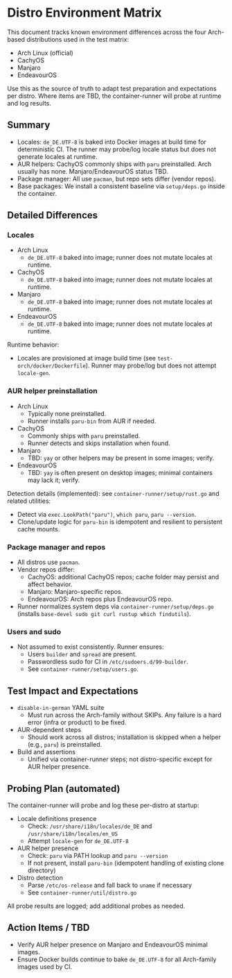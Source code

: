 # Distro Environment Matrix

This document tracks known environment differences across the four Arch-based distributions used in the test matrix:

- Arch Linux (official)
- CachyOS
- Manjaro
- EndeavourOS

Use this as the source of truth to adapt test preparation and expectations per distro. Where items are TBD, the container-runner will probe at runtime and log results.

## Summary

- Locales: `de_DE.UTF-8` is baked into Docker images at build time for deterministic CI. The runner may probe/log locale status but does not generate locales at runtime.
- AUR helpers: CachyOS commonly ships with `paru` preinstalled. Arch usually has none. Manjaro/EndeavourOS status TBD.
- Package manager: All use `pacman`, but repo sets differ (vendor repos).
- Base packages: We install a consistent baseline via `setup/deps.go` inside the container.

## Detailed Differences

### Locales

- Arch Linux
  - `de_DE.UTF-8` baked into image; runner does not mutate locales at runtime.
- CachyOS
  - `de_DE.UTF-8` baked into image; runner does not mutate locales at runtime.
- Manjaro
  - `de_DE.UTF-8` baked into image; runner does not mutate locales at runtime.
- EndeavourOS
  - `de_DE.UTF-8` baked into image; runner does not mutate locales at runtime.

Runtime behavior:
- Locales are provisioned at image build time (see `test-orch/docker/Dockerfile`). Runner may probe/log but does not attempt `locale-gen`.

### AUR helper preinstallation

- Arch Linux
  - Typically none preinstalled.
  - Runner installs `paru-bin` from AUR if needed.
- CachyOS
  - Commonly ships with `paru` preinstalled.
  - Runner detects and skips installation when found.
- Manjaro
  - TBD: `yay` or other helpers may be present in some images; verify.
- EndeavourOS
  - TBD: `yay` is often present on desktop images; minimal containers may lack it; verify.

Detection details (implemented): see `container-runner/setup/rust.go` and related utilities:
- Detect via `exec.LookPath("paru")`, `which paru`, `paru --version`.
- Clone/update logic for `paru-bin` is idempotent and resilient to persistent cache mounts.

### Package manager and repos

- All distros use `pacman`.
- Vendor repos differ:
  - CachyOS: additional CachyOS repos; cache folder may persist and affect behavior.
  - Manjaro: Manjaro-specific repos.
  - EndeavourOS: Arch repos plus EndeavourOS repo.
- Runner normalizes system deps via `container-runner/setup/deps.go` (installs `base-devel sudo git curl rustup which findutils`).

### Users and sudo

- Not assumed to exist consistently. Runner ensures:
  - Users `builder` and `spread` are present.
  - Passwordless sudo for CI in `/etc/sudoers.d/99-builder`.
  - See `container-runner/setup/users.go`.

## Test Impact and Expectations

- `disable-in-german` YAML suite
  - Must run across the Arch-family without SKIPs. Any failure is a hard error (infra or product) to be fixed.
- AUR-dependent steps
  - Should work across all distros; installation is skipped when a helper (e.g., `paru`) is preinstalled.
- Build and assertions
  - Unified via container-runner steps; not distro-specific except for AUR helper presence.

## Probing Plan (automated)

The container-runner will probe and log these per-distro at startup:

- Locale definitions presence
  - Check: `/usr/share/i18n/locales/de_DE` and `/usr/share/i18n/locales/en_US`
  - Attempt `locale-gen` for `de_DE.UTF-8`
- AUR helper presence
  - Check: `paru` via PATH lookup and `paru --version`
  - If not present, install `paru-bin` (idempotent handling of existing clone directory)
- Distro detection
  - Parse `/etc/os-release` and fall back to `uname` if necessary
  - See `container-runner/util/distro.go`

All probe results are logged; add additional probes as needed.

## Action Items / TBD

- Verify AUR helper presence on Manjaro and EndeavourOS minimal images.
- Ensure Docker builds continue to bake `de_DE.UTF-8` for all Arch-family images used by CI.
